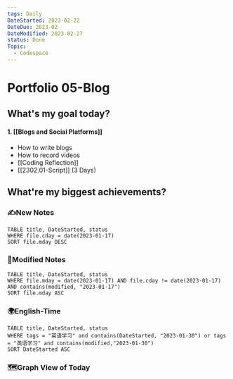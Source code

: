 ```yaml
---
tags: Daily
DateStarted: 2023-02-22
DateDue: 2023-02
DateModified: 2023-02-27
status: Done
Topic:
  - Codespace
---
```


# Portfolio 05-Blog

## What's my goal today?

#### 1. [[Blogs and Social Platforms]]

- How to write blogs
- How to record videos
- [[Coding Reflection]]
- [[2302.01-Script]] (3 Days)

## What're my biggest achievements?

### ✍️New Notes

```dataview
TABLE title, DateStarted, status
WHERE file.cday = date(2023-01-17)
SORT file.mday DESC
```

### 📝Modified Notes

```dataview
TABLE title, DateStarted, status
WHERE file.mday = date(2023-01-17) AND file.cday != date(2023-01-17) AND contains(modified, "2023-01-17")
SORT file.mday ASC
```

### 🌍English-Time

```dataview
TABLE title, DateStarted, status
WHERE tags = "英语学习" and contains(DateStarted, "2023-01-30") or tags = "英语学习" and contains(modified,"2023-01-30")
SORT DateStarted ASC
```

### 🗺️Graph View of Today
